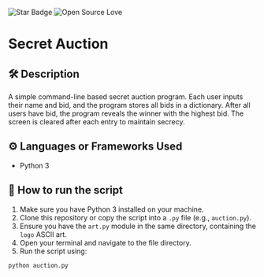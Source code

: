 <!--Please do not remove this part-->
![Star Badge](https://img.shields.io/static/v1?label=%F0%9F%8C%9F&message=If%20Useful&style=style=flat&color=BC4E99)
![Open Source Love](https://badges.frapsoft.com/os/v1/open-source.svg?v=103)

# Secret Auction

## 🛠️ Description

A simple command-line based secret auction program. Each user inputs their name and bid, and the program stores all bids in a dictionary. After all users have bid, the program reveals the winner with the highest bid. The screen is cleared after each entry to maintain secrecy.

## ⚙️ Languages or Frameworks Used

- Python 3

## 🌟 How to run the script

1. Make sure you have Python 3 installed on your machine.
2. Clone this repository or copy the script into a `.py` file (e.g., `auction.py`).
3. Ensure you have the `art.py` module in the same directory, containing the `logo` ASCII art.
4. Open your terminal and navigate to the file directory.
5. Run the script using:

```bash
python auction.py
